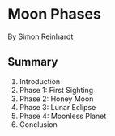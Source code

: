 # Moon Phases

By Simon Reinhardt

## Summary

1. Introduction
2. Phase 1: First Sighting
2. Phase 2: Honey Moon
2. Phase 3: Lunar Eclipse
2. Phase 4: Moonless Planet
6. Conclusion